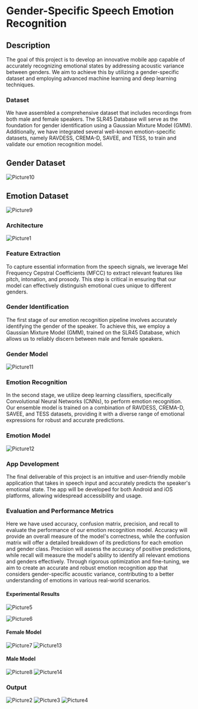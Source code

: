 # Gender-Specific Speech Emotion Recognition

## Description
The goal of this project is to develop an innovative mobile app capable of accurately recognizing emotional states by addressing acoustic variance between genders. We aim to achieve this by utilizing a gender-specific dataset and employing advanced machine learning and deep learning techniques.

### Dataset
We have assembled a comprehensive dataset that includes recordings from both male and female speakers. The SLR45 Database will serve as the foundation for gender identification using a Gaussian Mixture Model (GMM). Additionally, we have integrated several well-known emotion-specific datasets, namely RAVDESS, CREMA-D, SAVEE, and TESS, to train and validate our emotion recognition model.

## Gender Dataset
![Picture10](https://github.com/Gunti-Swathi/Gender_Specific_Speech_Emotion_Recognition/assets/75379302/156553ac-32f4-4585-b448-5c5aa9fbce71)

## Emotion Dataset
![Picture9](https://github.com/Gunti-Swathi/Gender_Specific_Speech_Emotion_Recognition/assets/75379302/34820e01-5807-419f-a8f3-7ba9f15c2d4a)

###  Architecture
![Picture1](https://github.com/Gunti-Swathi/Gender_Specific_Speech_Emotion_Recognition/assets/75379302/d99c0412-84f7-4af7-89d9-29cadad464f9)
### Feature Extraction
To capture essential information from the speech signals, we leverage Mel Frequency Cepstral Coefficients (MFCC) to extract relevant features like pitch, intonation, and prosody. This step is critical in ensuring that our model can effectively distinguish emotional cues unique to different genders.

### Gender Identification
The first stage of our emotion recognition pipeline involves accurately identifying the gender of the speaker. To achieve this, we employ a Gaussian Mixture Model (GMM), trained on the SLR45 Database, which allows us to reliably discern between male and female speakers.
### Gender Model
![Picture11](https://github.com/Gunti-Swathi/Gender_Specific_Speech_Emotion_Recognition/assets/75379302/65e9ab63-337f-4b3d-b384-01eceb614b36)

### Emotion Recognition
In the second stage, we utilize deep learning classifiers, specifically Convolutional Neural Networks (CNNs), to perform emotion recognition. Our ensemble model is trained on a combination of RAVDESS, CREMA-D, SAVEE, and TESS datasets, providing it with a diverse range of emotional expressions for robust and accurate predictions.

### Emotion Model
![Picture12](https://github.com/Gunti-Swathi/Gender_Specific_Speech_Emotion_Recognition/assets/75379302/2b43882f-263e-493c-8d0d-739f10013708)

### App Development
The final deliverable of this project is an intuitive and user-friendly mobile application that takes in speech input and accurately predicts the speaker's emotional state. The app will be developed for both Android and iOS platforms, allowing widespread accessibility and usage.

### Evaluation and Performance Metrics
Here we have used accuracy, confusion matrix, precision, and recall to evaluate the performance of our emotion recognition model. Accuracy will provide an overall measure of the model's correctness, while the confusion matrix will offer a detailed breakdown of its predictions for each emotion and gender class. Precision will assess the accuracy of positive predictions, while recall will measure the model's ability to identify all relevant emotions and genders effectively.  Through rigorous optimization and fine-tuning, we aim to create an accurate and robust emotion recognition app that considers gender-specific acoustic variance, contributing to a better understanding of emotions in various real-world scenarios. 






#### Experimental Results
![Picture5](https://github.com/Gunti-Swathi/Gender_Specific_Speech_Emotion_Recognition/assets/75379302/33b43df3-1bc4-4ad4-9661-ce682c91e907)

![Picture6](https://github.com/Gunti-Swathi/Gender_Specific_Speech_Emotion_Recognition/assets/75379302/b228befa-330f-49d3-8337-f09443979c44)



#### Female Model
![Picture7](https://github.com/Gunti-Swathi/Gender_Specific_Speech_Emotion_Recognition/assets/75379302/a9abb677-9fff-4356-bf88-f8b6d11ddbd5)
![Picture13](https://github.com/Gunti-Swathi/Gender_Specific_Speech_Emotion_Recognition/assets/75379302/3597be6d-8328-4f76-94cb-f7b06a5701f0)


#### Male Model
![Picture8](https://github.com/Gunti-Swathi/Gender_Specific_Speech_Emotion_Recognition/assets/75379302/aa45f2b9-8fbc-4e19-b958-4d814b76dbec)
![Picture14](https://github.com/Gunti-Swathi/Gender_Specific_Speech_Emotion_Recognition/assets/75379302/0e69cc3a-1149-4de5-99e7-824f0cb685c7)



### Output
![Picture2](https://github.com/Gunti-Swathi/Gender_Specific_Speech_Emotion_Recognition/assets/75379302/dfaf47d5-8167-48f4-8e7f-296b5487bbd9)
![Picture3](https://github.com/Gunti-Swathi/Gender_Specific_Speech_Emotion_Recognition/assets/75379302/359580b2-faaf-44a0-bb64-538b09bf6df4)
![Picture4](https://github.com/Gunti-Swathi/Gender_Specific_Speech_Emotion_Recognition/assets/75379302/af28264a-1b14-4843-afa3-a77c8a4ca357)


